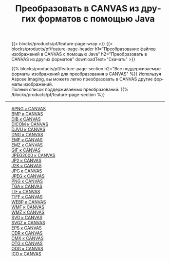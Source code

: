 ﻿---
title: Преобразовать в CANVAS из других форматов с помощью Java 
weight: 3920
url: /ru/java/conversion/to/canvas 
lang: ru
langdirlevel: 2
locales: zh-hans,ja,it,ru,de,es,fr,nl,id,lt,pl,pt,vi,tr,ko,zh-hant,ar,hi,th,sv,cs,uk,he
description: Используя Aspose.Imaging, вы можете легко конвертировать в CANVAS из других форматов.
---

{{< blocks/products/pf/feature-page-wrap >}}
{{< blocks/products/pf/feature-page-header h1="Преобразование файлов изображений в CANVAS с помощью Java" h2="Преобразовать в CANVAS из других форматов" downloadText="Скачать" >}}


{{% blocks/products/pf/feature-page-section  h2="Все поддерживаемые форматы изображений для преобразования в CANVAS" %}}
Используя Aspose.Imaging, вы можете легко преобразовать в CANVAS другие форматы изображений.
<br/>
Полный список поддерживаемых преобразований:
{{% /blocks/products/pf/feature-page-section %}}
<div class="container-fluid productfamilypage bg-gray">
    <div class="convertypes bg-gray agp-content section">
        <div class="container">
		<hr style="margin-left:-20px;"/>
		<div class="row other-converters">
		    <div class='col-md-2 other-converter remove-lp remove-rp'><a href="/imaging/ru/java/conversion/apng-to-canvas" >APNG к CANVAS</a></div>
<div class='col-md-2 other-converter remove-lp remove-rp'><a href="/imaging/ru/java/conversion/bmp-to-canvas" >BMP к CANVAS</a></div>
<div class='col-md-2 other-converter remove-lp remove-rp'><a href="/imaging/ru/java/conversion/dib-to-canvas" >DIB к CANVAS</a></div>
<div class='col-md-2 other-converter remove-lp remove-rp'><a href="/imaging/ru/java/conversion/dicom-to-canvas" >DICOM к CANVAS</a></div>
<div class='col-md-2 other-converter remove-lp remove-rp'><a href="/imaging/ru/java/conversion/djvu-to-canvas" >DJVU к CANVAS</a></div>
<div class='col-md-2 other-converter remove-lp remove-rp'><a href="/imaging/ru/java/conversion/dng-to-canvas" >DNG к CANVAS</a></div>
<div class='col-md-2 other-converter remove-lp remove-rp'><a href="/imaging/ru/java/conversion/emf-to-canvas" >EMF к CANVAS</a></div>
<div class='col-md-2 other-converter remove-lp remove-rp'><a href="/imaging/ru/java/conversion/emz-to-canvas" >EMZ к CANVAS</a></div>
<div class='col-md-2 other-converter remove-lp remove-rp'><a href="/imaging/ru/java/conversion/gif-to-canvas" >GIF к CANVAS</a></div>
<div class='col-md-2 other-converter remove-lp remove-rp'><a href="/imaging/ru/java/conversion/jpeg2000-to-canvas" >JPEG2000 к CANVAS</a></div>
<div class='col-md-2 other-converter remove-lp remove-rp'><a href="/imaging/ru/java/conversion/jp2-to-canvas" >JP2 к CANVAS</a></div>
<div class='col-md-2 other-converter remove-lp remove-rp'><a href="/imaging/ru/java/conversion/j2k-to-canvas" >J2K к CANVAS</a></div>
<div class='col-md-2 other-converter remove-lp remove-rp'><a href="/imaging/ru/java/conversion/jpg-to-canvas" >JPG к CANVAS</a></div>
<div class='col-md-2 other-converter remove-lp remove-rp'><a href="/imaging/ru/java/conversion/jpeg-to-canvas" >JPEG к CANVAS</a></div>
<div class='col-md-2 other-converter remove-lp remove-rp'><a href="/imaging/ru/java/conversion/png-to-canvas" >PNG к CANVAS</a></div>
<div class='col-md-2 other-converter remove-lp remove-rp'><a href="/imaging/ru/java/conversion/tga-to-canvas" >TGA к CANVAS</a></div>
<div class='col-md-2 other-converter remove-lp remove-rp'><a href="/imaging/ru/java/conversion/tif-to-canvas" >TIF к CANVAS</a></div>
<div class='col-md-2 other-converter remove-lp remove-rp'><a href="/imaging/ru/java/conversion/tiff-to-canvas" >TIFF к CANVAS</a></div>
<div class='col-md-2 other-converter remove-lp remove-rp'><a href="/imaging/ru/java/conversion/webp-to-canvas" >WEBP к CANVAS</a></div>
<div class='col-md-2 other-converter remove-lp remove-rp'><a href="/imaging/ru/java/conversion/wmf-to-canvas" >WMF к CANVAS</a></div>
<div class='col-md-2 other-converter remove-lp remove-rp'><a href="/imaging/ru/java/conversion/wmz-to-canvas" >WMZ к CANVAS</a></div>
<div class='col-md-2 other-converter remove-lp remove-rp'><a href="/imaging/ru/java/conversion/svg-to-canvas" >SVG к CANVAS</a></div>
<div class='col-md-2 other-converter remove-lp remove-rp'><a href="/imaging/ru/java/conversion/svgz-to-canvas" >SVGZ к CANVAS</a></div>
<div class='col-md-2 other-converter remove-lp remove-rp'><a href="/imaging/ru/java/conversion/eps-to-canvas" >EPS к CANVAS</a></div>
<div class='col-md-2 other-converter remove-lp remove-rp'><a href="/imaging/ru/java/conversion/cdr-to-canvas" >CDR к CANVAS</a></div>
<div class='col-md-2 other-converter remove-lp remove-rp'><a href="/imaging/ru/java/conversion/cmx-to-canvas" >CMX к CANVAS</a></div>
<div class='col-md-2 other-converter remove-lp remove-rp'><a href="/imaging/ru/java/conversion/otg-to-canvas" >OTG к CANVAS</a></div>
<div class='col-md-2 other-converter remove-lp remove-rp'><a href="/imaging/ru/java/conversion/odg-to-canvas" >ODG к CANVAS</a></div>
<div class='col-md-2 other-converter remove-lp remove-rp'><a href="/imaging/ru/java/conversion/ico-to-canvas" >ICO к CANVAS</a></div>
                </div>
        </div>
    </div>
</div>
<br/>

